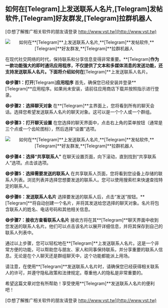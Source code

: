 ## **如何在**[Telegram]**上发送联系人名片,**[Telegram]**发帖软件,**[Telegram]**好友群发,**[Telegram]**拉群机器人**

[😍想了解推广相关软件的朋友请登录 http://www.vst.tw](http://www.vst.tw)

 <center><img src="https://vst.tw/MP4/tuiguang/png/7.png" alt="如何在**[Telegram]**上发送联系人名片,**[Telegram]**发帖软件,**[Telegram]**好友群发,**[Telegram]**拉群机器人"></center>

在现代社交网络的时代，保持联系和分享信息变得非常重要。**[Telegram]**作为一款功能强大的即时通讯应用程序，不仅提供了文本和多媒体消息的发送功能，还支持发送联系人名片。下面将介绍如何在**[Telegram]**上发送联系人名片。

**😄步骤1：打开**[Telegram]**应用程序**
首先，确保您已经安装并登录**[Telegram]**应用程序。如果尚未安装，请前往应用商店下载并按照指示进行登录。

**😄步骤2：选择聊天对象**
在**[Telegram]**主界面上，您将看到所有的聊天会话。选择您希望发送联系人名片的聊天对象。这可以是一个个人或一个群组。

**😄步骤3：打开聊天设置**
在您选择的聊天界面中，点击右上角的菜单按钮（通常是三个点或一个齿轮图标），然后选择“设置”选项。

 <center><img src="https://vst.tw/MP4/tuiguang/png/4.png" alt="如何在**[Telegram]**上发送联系人名片,**[Telegram]**发帖软件,**[Telegram]**好友群发,**[Telegram]**拉群机器人"></center>

**😄步骤4：选择“共享联系人”**
在聊天设置页面，向下滚动，直到找到“共享联系人”选项。点击该选项。

**😄步骤5：选择需要发送的联系人**
在共享联系人页面，您将看到您设备上存储的联系人列表。浏览列表并选择您想要发送的联系人。您可以使用搜索栏来快速查找特定的联系人。

**😄步骤6：发送联系人名片**
选择要发送的联系人后，点击“发送”按钮。**[Telegram]**将自动创建一个名片，并将其发送给您选择的聊天对象。名片将包含联系人的姓名、电话号码和其他相关信息。

**😄步骤7：接收方查看联系人名片**
接收方将在其**[Telegram]**聊天界面中收到您发送的联系人名片。他们可以点击该名片以展开详细信息，并将其保存到自己的联系人列表中。

通过以上步骤，您可以轻松地在**[Telegram]**上发送联系人名片。这是一个非常方便的功能，可以帮助您与朋友、家人和同事保持联系，并分享重要的联系人信息。无论是在个人聊天还是群组聊天中，这个功能都能派上用场。

请注意，在使用**[Telegram]**发送联系人名片时，请确保您已经获得相关联系人的许可，并遵守隐私政策和法律规定。尊重他人的隐私是非常重要的。

希望这篇文章对您有所帮助！享受使用**[Telegram]**发送联系人名片的便利吧！

[😍想了解推广相关软件的朋友请登录 http://www.vst.tw](http://www.vst.tw)




